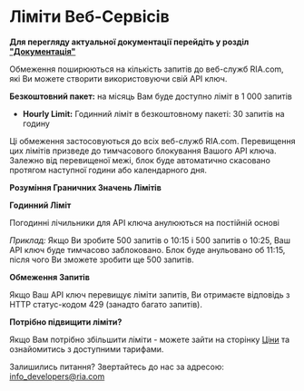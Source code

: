 # Ліміти Веб-Сервісів

**Для перегляду актуальної документації перейдіть у розділ ["Документація"](https://developers.ria.com/docs/)**

Обмеження поширюються на кількість запитів до веб-служб RIA.com, які Ви можете створити використовуючи свій API ключ. 

**Безкоштовний пакет:** на місяць Вам буде доступно ліміт в 1 000 запитів

*   **Hourly Limit:** Годинний ліміт в безкоштовному пакеті: 30 запитів на годину

Ці обмеження застосовуються до всіх веб-служб RIA.com. Перевищення цих лімітів призведе до тимчасового блокування Вашого API ключа. Залежно від перевищеної межі, блок буде автоматично скасовано протягом наступної години або календарного дня.

**Розуміння Граничних Значень Лімітів**

**Годинний Ліміт**

Погодинні лічильники для API ключа анулюються на постійній основі

_Приклад:_  Якщо Ви зробите 500 запитів о 10:15 і 500 запитів о 10:25, Ваш API ключ буде тимчасово заблоковано. Блок буде анульовано об 11:15, після чого Ви зможете зробити ще 500 запитів.

**Обмеження Запитів**

Якщо Ваш API ключ перевищує ліміти запитів, Ви отримаєте відповідь з HTTP статус-кодом 429 (занадто багато запитів).

**Потрібно підвищити ліміти?**

Якщо Вам потрібно збільшити ліміти - можете зайти на сторінку [Ціни](http://h.ria.com/4/RYBgHn) та ознайомитись з доступними тарифами. 

Залишились питання? Звертайтесь до нас за адресою: info_developers@ria.com


